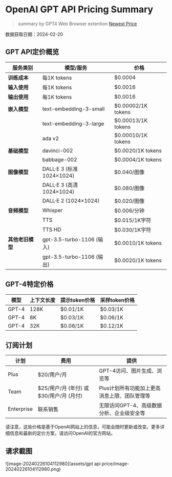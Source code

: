 # OpenAI GPT API Pricing Summary

> summary by GPT4 Web Browser extention
> [Newest Price](https://openai.com/pricing)

数据获取日期：2024-02-20

## GPT API定价概览

| 服务类别 | 模型/服务 | 价格 |
| --- | --- | --- |
| **训练成本** | 每1K tokens | $0.0004 |
| **输入使用** | 每1K tokens | $0.0016 |
| **输出使用** | 每1K tokens | $0.0016 |
| **嵌入模型** | text-embedding-3-small | $0.00002/1K tokens |
| | text-embedding-3-large | $0.00013/1K tokens |
| | ada v2 | $0.00010/1K tokens |
| **基础模型** | davinci-002 | $0.0020/1K tokens |
| | babbage-002 | $0.0004/1K tokens |
| **图像模型** | DALL·E 3 (标准 1024×1024) | $0.040/图像 |
| | DALL·E 3 (高清 1024×1024) | $0.080/图像 |
| | DALL·E 2 (1024×1024) | $0.020/图像 |
| **音频模型** | Whisper | $0.006/分钟 |
| | TTS | $0.015/1K字符 |
| | TTS HD | $0.030/1K字符 |
| **其他老旧模型** | gpt-3.5-turbo-1106 (输入) | $0.0010/1K tokens |
| | gpt-3.5-turbo-1106 (输出) | $0.0020/1K tokens |

## GPT-4特定价格

| 模型 | 上下文长度 | 提示token价格 | 采样token价格 |
| --- | --- | --- | --- |
| GPT-4 | 128K | $0.01/1K | $0.03/1K |
| GPT-4 | 8K | $0.03/1K | $0.06/1K |
| GPT-4 | 32K | $0.06/1K | $0.12/1K |

## 订阅计划

| 计划 | 费用 | 提供 |
| --- | --- | --- |
| Plus | $20/用户/月 | GPT-4访问、图片生成、浏览等 |
| Team | $25/用户/月 (年付) 或 $30/用户/月 (月付) | Plus计划所有功能加上更高消息上限、团队管理等 |
| Enterprise | 联系销售 | 无限访问GPT-4、高级数据分析、企业级安全等 |

请注意，这些价格是基于OpenAI网站上的信息，可能会随时更新或改变。更多详细信息和最新的定价方案，请访问OpenAI的官方网站。



## 请求截图

![image-20240226104112980](assets/gpt api price/image-20240226104112980.png)



